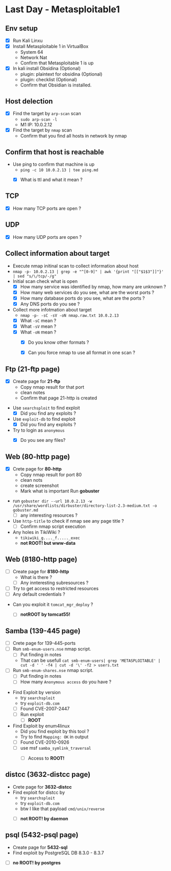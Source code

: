 # Last Day - Metasploitable1

## Env setup
- [x] Run Kali Linxu
- [x] Install Metasploitable 1 in VirtualBox
	- System 64
	- Network Nat
	- Confirm that Metasploitable 1 is up
- [x] In kali install Obsidina (Optional)
	- plugin: plaintext for obsidina  (Optional)
	- plugin: checklist (Optional)
	- Confirm that Obsidian is installed.


## Host delection
- [x] Find the target by `arp-scan` scan
	- `sudo arp-scan -l`
	- M1 IP: 10.0.2.12
- [x] Find the target by `nmap` scan
	- Confirm that you find all hosts in network by nmap


## Confirm that host is reachable
-  Use ping to confirm that machine is up
	- `ping -c 10 10.0.2.13 | tee ping.md`
	- [x] What is ttl and what it mean ?


## TCP
- [x] How many TCP ports are open ?

## UDP
- [x] How many UDP ports are open ?


## Collect information about target
- Execute nmap initinal scan to collect information about host
- `nmap -p- 10.0.2.13 | grep -e "^[0-9]" | awk '{print "[["$1$3"]]"}' | sed "s/\/tcp/-/g"`
- Initial scan check what is open
	- [x] How many service was identified by nmap, how many are unknown ?
	- [x] How many web services do you see, what are the worst ports ?
	- [x] How many database ports do you see, what are the ports ?
	- [x] Any DNS ports do you see ?
- Collect more infotmation about target
	- `nmap -p- -sC -sV -oN nmap.raw.txt 10.0.2.13`
	- [x] What `-sC` mean ?
	- [x] What `-sV` mean ?
	- [x] What `-oN` mean ?
		- [x] Do you know other formats ?
		- [x] Can you force nmap to use all format in one scan ?


## Ftp (21-ftp page)
- [x] Create page for **21-ftp**
	- Copy nmap result for that port
	- clean notes
	- Confirm that page 21-http is created
- Use `searchsploit` to find exploit
	- [x] Did you find any exploits ?
- Use `exploit-db` to find exploit
	- [x] Did you find any exploits ?
- Try to login as `anonymous`
	- [x] Do you see any files?


## Web (80-http page)
- [x] Crete page for **80-http**
	- Copy nmap result for port 80
	- clean nots
	- create screenshot
	- Mark what is important
Run **gobuster**
- run `gobuster dir --url 10.0.2.13 -w /usr/share/wordlists/dirbuster/directory-list-2.3-medium.txt -o gobuster.md`
	- [ ] any interesting resources ?
- Use `http-title` to check if nmap see any page title ?
	- [ ] Confirm nmap script execution
-  Any holes in TikiWiki ?
	- `tikiwiki_g...._f....._exec`
	- **not ROOT! but www-data** 


## Web (8180-http page)
- [ ] Create page for **8180-http**
	- What is there ?
	- [ ] Any innteresting subresources ?
- [ ] Try to get access to restricted resources
- [ ] Any default credentials ?
- Can you exploit it `tomcat_mgr_deploy` ?
	- [ ] **notROOT by tomcat55!**


## Samba (139-445 page)
- [ ] Crete page for 139-445-ports
- [ ] Run `smb-enum-users.nse` nmap script.
	- [ ] Put finding in notes
	- That can be usefull `cat smb-enum-users| grep 'METASPLOITABLE' | cut -d ' ' -f4 | cut -d '\' -f2 > users.txt`
- [ ] Run `smb-enum-shares.nse` nmap script.
	- [ ] Put finding in notes
	- [ ] How many `Anonymous access` do you have ?
- Find Exploit by version
	- try `searchsploit` 
	- try `exploit-db.com`
	- [ ] Found CVE-2007-2447
	- [ ] Run exploit
		- [ ] **ROOT**
- Find Exploit by enum4linux
	- Did you find exploit by this tool ?
	- Try to find `Mapping: OK` in output
	- [ ] Found CVE-2010-0926
	- [ ] use msf `samba_symlink_traversal`
		- [ ] Access to **ROOT!** 


## distcc (3632-distcc page)
- Crete page for **3632-distcc**
- Find exploit for distcc by
	- try `searchsploit` 
	- try `exploit-db.com`
	- btw I like that payload `cmd/unix/reverse`
	- [ ] **not ROOT! by daemon**


## psql (5432-psql page)
- Create page for **5432-sql**
- Find exploit by PostgreSQL DB 8.3.0 - 8.3.7
- [ ] **no ROOT! by postgres**

